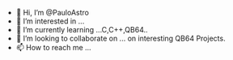 - 👋 Hi, I’m @PauloAstro
- 👀 I’m interested in ...
- 🌱 I’m currently learning ...C,C++,QB64..
- 💞️ I’m looking to collaborate on ... on interesting QB64 Projects.
- 📫 How to reach me ...

<!---
PauloAstro/PauloAstro is a ✨ special ✨ repository because its `README.md` (this file) appears on your GitHub profile.
You can click the Preview link to take a look at your changes.
--->
